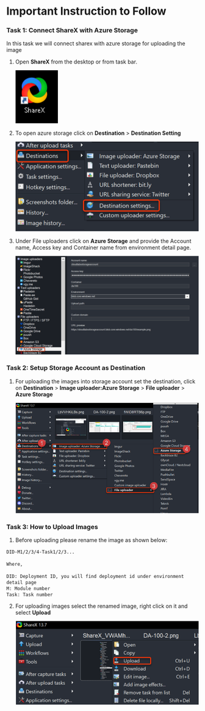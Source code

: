 # **Important Instruction to Follow**


### Task 1: **Connect ShareX with Azure Storage**


In this task we will connect sharex with azure storage for uploading the image

1. Open **ShareX** from the desktop or from task bar.

   ![Picture 1](Linked_image_Files/share-2.png)

2. To open azure storage click on **Destination** > **Destination Setting** 

     ![Picture 2](Linked_image_Files/sharex-3.png)
     
3. Under File uploaders click on **Azure Storage** and provide the Account name, Access key and Container name from environment detail page.
  
   ![Picture 2](Linked_image_Files/sharex-4.png)


### Task 2: **Setup Storage Account as Destination**


1. For uploading the images into storage account set the destination, click on **Destination** > **Image uploader:Azure Storage** > **File uploader** > **Azure Storage**

   ![Picture 2](Linked_image_Files/sharex-1.png)


### Task 3: **How to Upload Images**


1. Before uploading please rename the image as shown below:

```
DID-M1/2/3/4-Task1/2/3...

Where,

DID: Deployment ID, you will find deployment id under environment detail page
M: Module number
Task: Task number

```

2. For uploading images select the renamed image, right click on it and select **Upload**

   ![Picture 2](Linked_image_Files/sharex-5.png)
